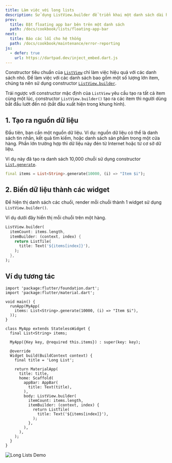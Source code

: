 ```yaml
---
title: Làm việc với long lists
description: Sử dụng ListView.builder để triển khai một danh sách dài hoặc vô tận.
prev:
  title: Đặt floating app bar bên trên một danh sách
  path: /docs/cookbook/lists/floating-app-bar
next:
  title: Báo các lỗi cho hệ thống
  path: /docs/cookbook/maintenance/error-reporting
js:
  - defer: true
    url: https://dartpad.dev/inject_embed.dart.js
---
```


Constructor tiêu chuẩn của [`ListView`][] chỉ làm việc hiệu quả với các danh
sách nhỏ. Để làm việc với các danh sách bao gồm một số lượng lớn item, chúng ta
nên sử dụng constructor [`ListView.builder`][].

Trái ngược với constructor mặc định của `ListView` yêu cầu tạo ra tất cả item
cùng một lúc, constructor `ListView.builder()` tạo ra các item thì người dùng
bắt đầu lướt đến nó (bắt đầu xuất hiện trong khung hình).

## 1. Tạo ra nguồn dữ liệu

Đầu tiên, bạn cần một nguồn dữ liệu. Ví dụ: nguồn dữ liệu có thể là danh sách
tin nhắn, kết quả tìm kiếm, hoặc danh sách sản phẩm trong một cửa hàng. Phần lớn
trường hợp thì dữ liệu này đén từ Internet hoặc từ cơ sở dữ liệu.

Ví dụ này đã tạo ra danh sách 10,000 chuỗi sử dụng constructor [`List.generate`][].

<!-- skip -->
```dart
final items = List<String>.generate(10000, (i) => "Item $i");
```

## 2. Biến dữ liệu thành các widget

Để hiện thị danh sách các chuổi, render mỗi chuỗi thành 1 widget sử dụng `ListView.builder()`.

Ví dụ dưới đây hiển thị mỗi chuỗi trên một hàng.

<!-- skip -->
```dart
ListView.builder(
  itemCount: items.length,
  itemBuilder: (context, index) {
    return ListTile(
      title: Text('${items[index]}'),
    );
  },
);
```

## Ví dụ tương tác

```run-dartpad:theme-light:mode-flutter:run-true:width-100%:height-600px:split-60:ga_id-interactive_example
import 'package:flutter/foundation.dart';
import 'package:flutter/material.dart';

void main() {
  runApp(MyApp(
    items: List<String>.generate(10000, (i) => "Item $i"),
  ));
}

class MyApp extends StatelessWidget {
  final List<String> items;

  MyApp({Key key, @required this.items}) : super(key: key);

  @override
  Widget build(BuildContext context) {
    final title = 'Long List';

    return MaterialApp(
      title: title,
      home: Scaffold(
        appBar: AppBar(
          title: Text(title),
        ),
        body: ListView.builder(
          itemCount: items.length,
          itemBuilder: (context, index) {
            return ListTile(
              title: Text('${items[index]}'),
            );
          },
        ),
      ),
    );
  }
}
```

<noscript>
  <img src="/images/cookbook/long-lists.gif" alt="Long Lists Demo" class="site-mobile-screenshot" />
</noscript>



[`List.generate`]: lh({{site.api}}/flutter/dart-core/List/List.generate.html)
[`ListView`]: {{site.api}}/flutter/widgets/ListView-class.html
[`ListView.builder`]: {{site.api}}/flutter/widgets/ListView/ListView.builder.html

